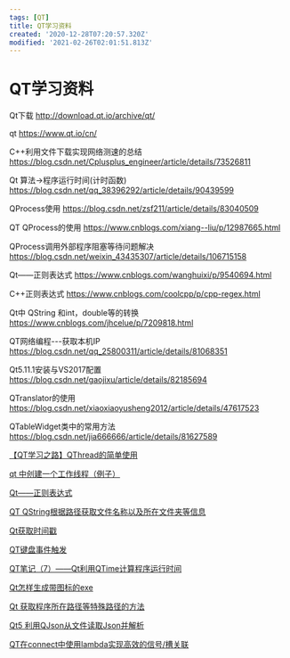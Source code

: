 ```yaml
---
tags: [QT]
title: QT学习资料
created: '2020-12-28T07:20:57.320Z'
modified: '2021-02-26T02:01:51.813Z'
---
```


# QT学习资料

Qt下载
http://download.qt.io/archive/qt/

qt
https://www.qt.io/cn/

C++利用文件下载实现网络测速的总结
https://blog.csdn.net/Cplusplus_engineer/article/details/73526811

Qt 算法->程序运行时间(计时函数)
https://blog.csdn.net/qq_38396292/article/details/90439599

QProcess使用
https://blog.csdn.net/zsf211/article/details/83040509

QT QProcess的使用
https://www.cnblogs.com/xiang--liu/p/12987665.html

QProcess调用外部程序阻塞等待问题解决
https://blog.csdn.net/weixin_43435307/article/details/106715158

Qt——正则表达式
https://www.cnblogs.com/wanghuixi/p/9540694.html

C++正则表达式
https://www.cnblogs.com/coolcpp/p/cpp-regex.html

Qt中 QString 和int，double等的转换
https://www.cnblogs.com/jhcelue/p/7209818.html

QT网络编程---获取本机IP
https://blog.csdn.net/qq_25800311/article/details/81068351

Qt5.11.1安装与VS2017配置
https://blog.csdn.net/gaojixu/article/details/82185694

QTranslator的使用
https://blog.csdn.net/xiaoxiaoyusheng2012/article/details/47617523

QTableWidget类中的常用方法
https://blog.csdn.net/jia666666/article/details/81627589

[【QT学习之路】QThread的简单使用](https://blog.csdn.net/qq_42449351/article/details/100144992)

[qt 中创建一个工作线程（例子）](https://www.cnblogs.com/fuhang/p/9888553.html)

[Qt——正则表达式](https://www.cnblogs.com/wanghuixi/p/9540694.html)

[QT QString根据路径获取文件名称以及所在文件夹等信息](https://www.youranshare.com/push/code/lin-c-cpp/410.html)

[Qt获取时间戳](https://blog.csdn.net/lmhuanying1012/article/details/78016352)

[QT键盘事件触发](https://blog.csdn.net/qq_18350351/article/details/85694407)

[QT笔记（7）——Qt利用QTime计算程序运行时间](https://blog.csdn.net/abcvincent/article/details/78119712)

[Qt怎样生成带图标的exe](https://jingyan.baidu.com/article/90808022f4afc9fd91c80f2f.html)

[Qt 获取程序所在路径等特殊路径的方法](https://www.cnblogs.com/linuxAndMcu/p/12869383.html)

[Qt5 利用QJson从文件读取Json并解析](https://blog.csdn.net/hp_cpp/article/details/80338116)

[QT在connect中使用lambda实现高效的信号/槽关联](https://blog.csdn.net/cqk0100/article/details/77874142)








